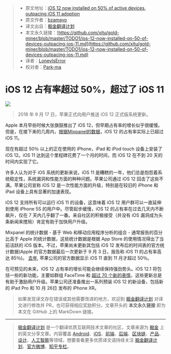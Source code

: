 > * 原文地址：[iOS 12 now installed on 50% of active devices, outpacing iOS 11 adoption](https://9to5mac.com/2018/10/06/ios-12-now-installed-on-50-of-devices-outpacing-ios-11)
> * 原文作者：[bzamayo](https://twitter.com/bzamayo)
> * 译文出自：[掘金翻译计划](https://github.com/xitu/gold-miner)
> * 本文永久链接：[https://github.com/xitu/gold-miner/blob/master/TODO1/ios-12-now-installed-on-50-of-devices-outpacing-ios-11.md](https://github.com/xitu/gold-miner/blob/master/TODO1/ios-12-now-installed-on-50-of-devices-outpacing-ios-11.md)
> * 译者：[LoneyIsError](https://github.com/LoneyIsError)
> * 校对者：[Park-ma](https://github.com/Park-ma)

# iOS 12 占有率超过 50%，超过了 iOS 11

![](https://i1.wp.com/9to5mac.com/wp-content/uploads/sites/6/2018/10/ios-12-50-percent.jpg?resize=1024%2C0&quality=82&strip=all&ssl=1)

> 2018 年 9 月 17 日，苹果正式向用户推送 iOS 12 正式版系统更新。

Apple 本月早些时候大张旗鼓推出了 iOS 12，但早期占有率的增长似乎很缓慢。但是，在接下来的几周内，[根据Mixpanel的数据](https://mixpanel.com/trends/#report/ios_12/from_date:-29,report_unit:day,to_date:0)，iOS 12 的占有率实际上已超过 iOS 11。

现在有超过 50％ 以上的正在使用的 iPhone，iPad 和 iPod touch 设备上安装了 iOS 12。iOS 11 达到这个里程碑花费了一个月的时间，而 iOS 12 在不到 20 天的时间内实现了它。

许多人认为对于 iOS 系统的更新来说，iOS 11 是糟糕的一年，他们总是抱怨着系统稳定性，系统漏洞和性能方面的种种问题。苹果公司通过 iOS 12 回击了这些不满。苹果公司宣称 iOS 12 是一次性能方面的升级，特别是在较旧的 iPhone 和 iPad 设备上具有显著的加速表现。

iOS 12 支持所有可以运行 iOS 11 的设备，这意味着 iOS 12 用户群可以一直延伸到使用 iPhone 5S 的用户中。尽管起步缓慢，iOS 12 的占有率在过去几天内不断飙升，仅在 7 天内几乎翻了一番。来自社区的积极接受（并没有 iOS 漏洞成为头条新闻来搅局）肯定有助于加快用户升级。

Mixpanel 的统计数据 - 基于 Web 和移动应用程序分析的组合 - 通常报告的百分比高于 Apple 的统计数据，这些统计数据是根据 App Store 的使用情况得出了当前活跃的 iOS 版本。不过，苹果尚未更新其包括 iOS 12 发布后的时间表的官方统计数据(Apple 的官方数据最后一次更新于 9 月 3 日，报告称 iOS 11 的占有率高达 85％)。 [去年](https://9to5mac.com/2017/11/08/ios-11-adoption-penetration/), 苹果公司的官方数据显示 iOS 11 直到 11 月才超过 50％。

在可预见的未来，iOS 12 占有率的增长可能会继续保持强劲势头。iOS 12.1 将包括一些的新功能，主要如群组 FaceTime 和 [超过 70 个新的表情](https://9to5mac.com/2018/10/02/ios-12-1-new-emoji/)，这些更新总是有助于激励用户升级。苹果公司还准备推出一系列预装 iOS 12 的新设备，包括新的 iPad Pro 和 10 月 26日 发布的 iPhone XR。

> 如果发现译文存在错误或其他需要改进的地方，欢迎到 [掘金翻译计划](https://github.com/xitu/gold-miner) 对译文进行修改并 PR，也可获得相应奖励积分。文章开头的 **本文永久链接** 即为本文在 GitHub 上的 MarkDown 链接。


---

> [掘金翻译计划](https://github.com/xitu/gold-miner) 是一个翻译优质互联网技术文章的社区，文章来源为 [掘金](https://juejin.im) 上的英文分享文章。内容覆盖 [Android](https://github.com/xitu/gold-miner#android)、[iOS](https://github.com/xitu/gold-miner#ios)、[前端](https://github.com/xitu/gold-miner#前端)、[后端](https://github.com/xitu/gold-miner#后端)、[区块链](https://github.com/xitu/gold-miner#区块链)、[产品](https://github.com/xitu/gold-miner#产品)、[设计](https://github.com/xitu/gold-miner#设计)、[人工智能](https://github.com/xitu/gold-miner#人工智能)等领域，想要查看更多优质译文请持续关注 [掘金翻译计划](https://github.com/xitu/gold-miner)、[官方微博](http://weibo.com/juejinfanyi)、[知乎专栏](https://zhuanlan.zhihu.com/juejinfanyi)。
